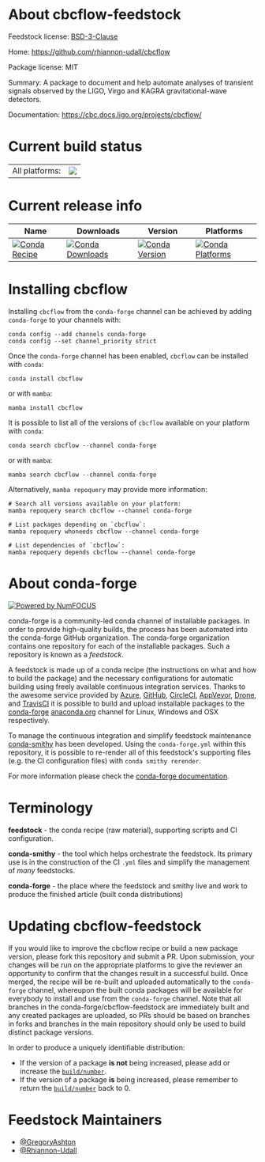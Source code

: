 About cbcflow-feedstock
=======================

Feedstock license: [BSD-3-Clause](https://github.com/conda-forge/cbcflow-feedstock/blob/main/LICENSE.txt)

Home: https://github.com/rhiannon-udall/cbcflow

Package license: MIT

Summary: A package to document and help automate analyses of transient signals observed by the LIGO, Virgo and KAGRA gravitational-wave detectors.

Documentation: https://cbc.docs.ligo.org/projects/cbcflow/

Current build status
====================


<table><tr><td>All platforms:</td>
    <td>
      <a href="https://dev.azure.com/conda-forge/feedstock-builds/_build/latest?definitionId=20841&branchName=main">
        <img src="https://dev.azure.com/conda-forge/feedstock-builds/_apis/build/status/cbcflow-feedstock?branchName=main">
      </a>
    </td>
  </tr>
</table>

Current release info
====================

| Name | Downloads | Version | Platforms |
| --- | --- | --- | --- |
| [![Conda Recipe](https://img.shields.io/badge/recipe-cbcflow-green.svg)](https://anaconda.org/conda-forge/cbcflow) | [![Conda Downloads](https://img.shields.io/conda/dn/conda-forge/cbcflow.svg)](https://anaconda.org/conda-forge/cbcflow) | [![Conda Version](https://img.shields.io/conda/vn/conda-forge/cbcflow.svg)](https://anaconda.org/conda-forge/cbcflow) | [![Conda Platforms](https://img.shields.io/conda/pn/conda-forge/cbcflow.svg)](https://anaconda.org/conda-forge/cbcflow) |

Installing cbcflow
==================

Installing `cbcflow` from the `conda-forge` channel can be achieved by adding `conda-forge` to your channels with:

```
conda config --add channels conda-forge
conda config --set channel_priority strict
```

Once the `conda-forge` channel has been enabled, `cbcflow` can be installed with `conda`:

```
conda install cbcflow
```

or with `mamba`:

```
mamba install cbcflow
```

It is possible to list all of the versions of `cbcflow` available on your platform with `conda`:

```
conda search cbcflow --channel conda-forge
```

or with `mamba`:

```
mamba search cbcflow --channel conda-forge
```

Alternatively, `mamba repoquery` may provide more information:

```
# Search all versions available on your platform:
mamba repoquery search cbcflow --channel conda-forge

# List packages depending on `cbcflow`:
mamba repoquery whoneeds cbcflow --channel conda-forge

# List dependencies of `cbcflow`:
mamba repoquery depends cbcflow --channel conda-forge
```


About conda-forge
=================

[![Powered by
NumFOCUS](https://img.shields.io/badge/powered%20by-NumFOCUS-orange.svg?style=flat&colorA=E1523D&colorB=007D8A)](https://numfocus.org)

conda-forge is a community-led conda channel of installable packages.
In order to provide high-quality builds, the process has been automated into the
conda-forge GitHub organization. The conda-forge organization contains one repository
for each of the installable packages. Such a repository is known as a *feedstock*.

A feedstock is made up of a conda recipe (the instructions on what and how to build
the package) and the necessary configurations for automatic building using freely
available continuous integration services. Thanks to the awesome service provided by
[Azure](https://azure.microsoft.com/en-us/services/devops/), [GitHub](https://github.com/),
[CircleCI](https://circleci.com/), [AppVeyor](https://www.appveyor.com/),
[Drone](https://cloud.drone.io/welcome), and [TravisCI](https://travis-ci.com/)
it is possible to build and upload installable packages to the
[conda-forge](https://anaconda.org/conda-forge) [anaconda.org](https://anaconda.org/)
channel for Linux, Windows and OSX respectively.

To manage the continuous integration and simplify feedstock maintenance
[conda-smithy](https://github.com/conda-forge/conda-smithy) has been developed.
Using the ``conda-forge.yml`` within this repository, it is possible to re-render all of
this feedstock's supporting files (e.g. the CI configuration files) with ``conda smithy rerender``.

For more information please check the [conda-forge documentation](https://conda-forge.org/docs/).

Terminology
===========

**feedstock** - the conda recipe (raw material), supporting scripts and CI configuration.

**conda-smithy** - the tool which helps orchestrate the feedstock.
                   Its primary use is in the construction of the CI ``.yml`` files
                   and simplify the management of *many* feedstocks.

**conda-forge** - the place where the feedstock and smithy live and work to
                  produce the finished article (built conda distributions)


Updating cbcflow-feedstock
==========================

If you would like to improve the cbcflow recipe or build a new
package version, please fork this repository and submit a PR. Upon submission,
your changes will be run on the appropriate platforms to give the reviewer an
opportunity to confirm that the changes result in a successful build. Once
merged, the recipe will be re-built and uploaded automatically to the
`conda-forge` channel, whereupon the built conda packages will be available for
everybody to install and use from the `conda-forge` channel.
Note that all branches in the conda-forge/cbcflow-feedstock are
immediately built and any created packages are uploaded, so PRs should be based
on branches in forks and branches in the main repository should only be used to
build distinct package versions.

In order to produce a uniquely identifiable distribution:
 * If the version of a package **is not** being increased, please add or increase
   the [``build/number``](https://docs.conda.io/projects/conda-build/en/latest/resources/define-metadata.html#build-number-and-string).
 * If the version of a package **is** being increased, please remember to return
   the [``build/number``](https://docs.conda.io/projects/conda-build/en/latest/resources/define-metadata.html#build-number-and-string)
   back to 0.

Feedstock Maintainers
=====================

* [@GregoryAshton](https://github.com/GregoryAshton/)
* [@Rhiannon-Udall](https://github.com/Rhiannon-Udall/)

